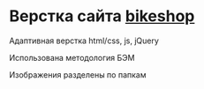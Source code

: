 # Верстка сайта [bikeshop](https://lifewithoutalcohol.github.io/bikeshop/)

Адаптивная верстка html/css, js, jQuery

Использована методология БЭМ

Изображения разделены по папкам
